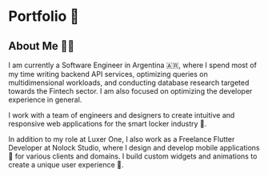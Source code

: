 # Portfolio 🌟

## About Me 👨‍💻

I am currently a Software Engineer in Argentina 🇦🇷, where I spend most of my time writing backend API services, optimizing queries on multidimensional workloads, and conducting database research targeted towards the Fintech sector. I am also focused on optimizing the developer experience in general.

I work with a team of engineers and designers to create intuitive and responsive web applications for the smart locker industry 🔐.

In addition to my role at Luxer One, I also work as a Freelance Flutter Developer at Nolock Studio, where I design and develop mobile applications 📱 for various clients and domains. I build custom widgets and animations to create a unique user experience 🎨.
